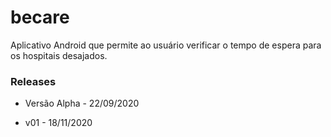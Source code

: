 # becare

Aplicativo Android que permite ao usuário verificar o tempo de espera
para os hospitais desajados.



### Releases
* Versão Alpha - 22/09/2020

* v01 - 18/11/2020

